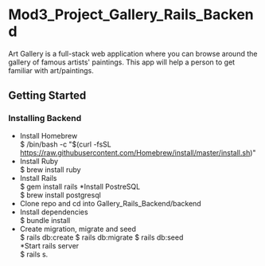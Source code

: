 # Mod3_Project_Gallery_Rails_Backend
Art Gallery is a full-stack web application where you can browse around the gallery of famous artists' paintings. This app will help a person to get familiar with art/paintings.
## Getting Started
### Installing Backend
* Install Homebrew </br>
$ /bin/bash -c "$(curl -fsSL https://raw.githubusercontent.com/Homebrew/install/master/install.sh)"
* Install Ruby </br>
$ brew install ruby
* Install Rails </br>
$ gem install rails
*Install PostreSQL </br>
$ brew install postgresql
* Clone repo and cd into Gallery_Rails_Backend/backend 
* Install dependencies </br>
$ bundle install
* Create migration, migrate and seed </br>
$ rails db:create
$ rails db:migrate
$ rails db:seed   
*Start rails server </br>
$ rails s.
